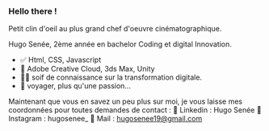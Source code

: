 ### Hello there !
Petit clin d'oeil au plus grand chef d'oeuvre cinématographique.

Hugo Senée, 2ème année en bachelor Coding et digital Innovation.

- :white_check_mark: Html, CSS, Javascript
- :green_heart: Adobe Creative Cloud, 3ds Max, Unity
- :technologist: soif de connaissance sur la transformation digitale.
- :bento: voyager, plus qu'une passion...

Maintenant que vous en savez un peu plus sur moi, je vous laisse mes coordonnées pour toutes demandes de contact :
:iphone: Linkedin : Hugo Senée
:camera_flash: Instagram : hugosenee_
:speech_balloon: Mail : hugosenee19@gmail.com
  


